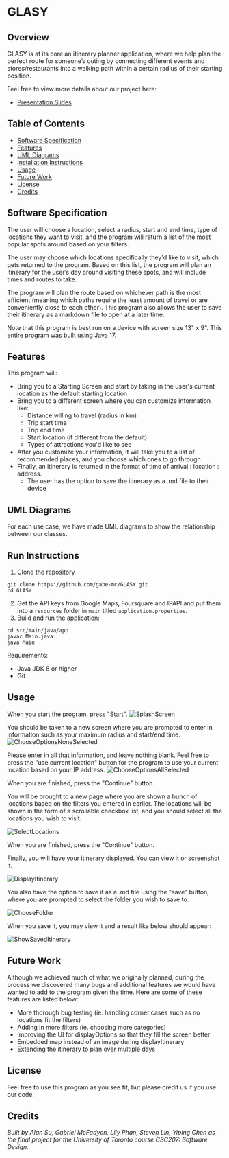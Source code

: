 # GLASY

## Overview
GLASY is at its core an itinerary planner application, where we help plan the perfect route for someone’s outing by connecting different events and stores/restaurants into a walking path within a certain radius of their starting position.

Feel free to view more details about our project here:
- [Presentation Slides](https://docs.google.com/presentation/d/1Q-NKxURgN7VSk2V_3xQgE60xHGi_A5asFCm0aASuB58/edit?usp=sharing)

## Table of Contents
- [Software Specification](#software-specification)
- [Features](#features)
- [UML Diagrams](#uml-diagrams)
- [Installation Instructions](#installation-instructions)
- [Usage](#usage)
- [Future Work](#future-work)
- [License](#license)
- [Credits](#credits)

## Software Specification

The user will choose a location, select a radius, start and end time, type of locations
they want to visit, and the program will return a list of
the most popular spots around based on your filters.

The user may choose which locations specifically
they'd like to visit, which gets returned to the program. Based on this list, the program will plan an itinerary 
for the user’s day around visiting these spots, and will include times and routes to 
take. 

The program will plan the route based on whichever path is the most efficient 
(meaning which paths require the least amount of travel or are conveniently close to 
each other). This program also allows the user to save their itinerary as a markdown file to open
at a later time.

Note that this program is best run on a device with screen size 13" x 9". This entire program was
built using Java 17.

## Features
This program will:
- Bring you to a Starting Screen and start by taking in the user's current location as the default starting location
- Bring you to a different screen where you can customize information like:
  - Distance willing to travel (radius in km)
  - Trip start time
  - Trip end time
  - Start location (if different from the default)
  - Types of attractions you'd like to see
- After you customize your information, it will take you to a list of recommended places, and you choose which ones to go through
- Finally, an itinerary is returned in the format of time of arrival : location : address. 
  - The user has the option to save the itinerary as a .md file to their device

## UML Diagrams
For each use case, we have made UML diagrams to show the relationship between our classes.


## Run Instructions
1. Clone the repository
```angular2html
git clone https://github.com/gabe-mc/GLASY.git
cd GLASY
```
2. Get the API keys from Google Maps, Foursquare and IPAPI and put them into a `resources` folder in `main` titled `application.properties`.
3. Build and run the application:
```angular2html
cd src/main/java/app
javac Main.java
java Main
```
Requirements:
- Java JDK 8 or higher
- Git

## Usage

When you start the program, press "Start".
![SplashScreen](/src/images/SplashScreen.png)

You should be taken to a new screen where you are prompted to enter in information
such as your maximum radius and start/end time.
![ChooseOptionsNoneSelected](/src/images/ChooseOptions_NoCurrent.png)

Please enter in all that information, and leave nothing blank. Feel free to press the "use current location" button
for the program to use your current location based on your IP address.
![ChooseOptionsAllSelected](/src/images/ChooseOptions_ChosenFilters.png)


When you are finished, press the "Continue" button.

You will be brought to a new page where you are shown a bunch of locations based on the
filters you entered in earlier. The locations will be shown in the form of a scrollable
checkbox list, and you should select all the locations you wish to visit.

![SelectLocations](/src/images/DisplayOptions.png)


When you are finished, press the "Continue" button.

Finally, you will have your itinerary displayed. You can view it or screenshot it.

![DisplayItinerary](/src/images/DisplayItinerary.png)

You also have the option to save it as a .md file  using the "save" button, where
you are prompted to select the folder you wish to save to.

![ChooseFolder](/src/images/SaveItinerary_ChooseFolder.png)

When you save it, you may view it and a result like below should appear:

![ShowSavedItinerary](/src/images/SavedItinerary.png)


## Future Work
Although we achieved much of what we originally planned, during the process we
discovered many bugs and additional features we would have wanted to add to the program
given the time. Here are some of these features are listed below:
- More thorough bug testing (ie. handling corner cases such as no locations fit the filters)
- Adding in more filters (ie. choosing more categories)
- Improving the UI for displayOptions so that they fill the screen better
- Embedded map instead of an image during displayItinerary
- Extending the itinerary to plan over multiple days

## License
Feel free to use this program as you see fit, but please credit us if you use our code.

## Credits
*Built by Alan Su, Gabriel McFadyen, Lily Phan, Steven Lin, Yiping Chen as the final 
project for the University of Toronto course CSC207: Software Design.*
